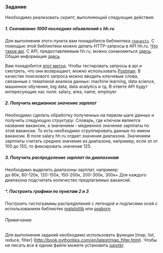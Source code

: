 ### Задание

Необходимо реализовать скрипт, выполняющий следующие действия:

##### 1. Скачивание 1000 последних объявлений с hh.ru
Для выполнения этого пункта вам понадобится библиотека [`requests`](http://docs.python-requests.org/en/master/).
С помощью этой библиотеки можно делать HTTP-запросы в API hh.ru.
[Что такое api](https://ru.wikipedia.org/wiki/API).
С API, предоставляемым hh.ru, можно ознакомиться [здесь](https://dev.hh.ru/?utm_source=hh_ru&utm_medium=main&utm_campaign=niz).
Общая информация [здесь](https://github.com/hhru/api/blob/master/docs/general.md)

Вам понадобится [этот метод](https://github.com/hhru/api/blob/master/docs/vacancies.md#search).
Чтобы тестировать запросы в api и смотреть, что они возвращают, можно использовать [Postman](https://www.getpostman.com).
В качестве поискового запроса можно вводить ключевые слова, связанные с тематикой анализа данных: machine learning, data science, машинное обучение, big data, data analytics и тд.
В ответе API будут интересующие нас поля: salary, area, name, employer

##### 2. Получить медианное значение зарплат
Необходимо сделать обработку полученных на первом шаге данных и получить следующую структуру:
Словарь, где ключом является название вакансии, а значением - медианное значение зарплаты по этой вакансии.
То есть необходимо сгруппировать данные по имени вакансии.
В поле salary hh.ru отдает значения диапазона. Значением зарплаты считать среднее значение из диапазона, например, если зп от 100 до 150, то фиксировать значение 125.

##### 3. Получить распределение зарплат по диапазонам
Необходимо выделить диапазоны зарплат, например:   
до 80к, 80-120к, 120-150к, 150-200к, 200-300к, 300к+
Для каждого диапазона подсчитать количество предлагаемых вакансий.

##### *. Построить графики по пунктам 2 и 3
Построить гистограммы распределений с легендой и подписями осей с использованием библиотек
[matplotlib](https://matplotlib.org/) или [seaborn](https://seaborn.pydata.org/)


###### Примечание
Для выполнения заданий необходимо использовать функции [map, list, reduce, filter] (http://book.pythontips.com/en/latest/map_filter.html).
Чтобы не писать все в одном файле можете установить [jupyter](http://jupyter.org).
